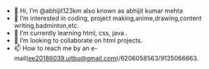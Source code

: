 - 👋 Hi, I’m @abhijit123km also known as abhijit kumar mehta
- 👀 I’m interested in coding, project making,anime,drawing,content writing,badminton,etc.
- 🌱 I’m currently learning html, css, java .
- 💞️ I’m looking to collaborate on html projects.
- 📫 How to reach me  by an e-mail(ee20186039.uitbu@gmail.com)/6206058563/9135066663.

<!---
abhijit123km/abhijit123km is a ✨ special ✨ repository because its `README.md` (this file) appears on your GitHub profile.
You can click the Preview link to take a look at your changes.
--->
